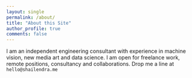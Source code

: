 ```yaml
---
layout: single
permalink: /about/
title: "About this Site"
author_profile: true
comments: false
---
```


I am an independent engineering consultant with experience in machine vision, new media art and data science. I am open for freelance work, remote positions, consultancy and collaborations. Drop me a line at `hello@shailendra.me`
